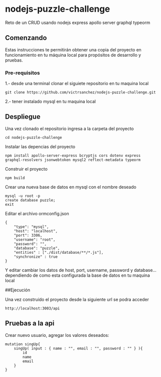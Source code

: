 # nodejs-puzzle-challenge

Reto de un CRUD usando nodejs express apollo server graphql typeorm

## Comenzando

Estas instrucciones te permitirán obtener una copia del proyecto en funcionamiento en tu máquina local para propósitos de desarrollo y pruebas.

### Pre-requisitos

1.- desde una terminal clonar el siguiete repositorio en tu maquina local

    git clone https://github.com/victrsanchez/nodejs-puzzle-challenge.git

2.- tener instalado mysql en tu maquina local



## Despliegue

Una vez clonado el repositorio ingresa a la carpeta del proyecto

    cd nodejs-puzzle-challenge


Instalar las depencias del proyecto

    npm install apollo-server-express bcryptjs cors dotenv express graphql-resolvers jsonwebtoken mysql2 reflect-metadata typeorm


Construir el proyecto

    npm build


Crear una nueva base de datos en mysql con el nombre deseado

    mysql -u root -p
    create database puzzle;
    exit

Editar el archivo ormconfig.json

    {
        "type": "mysql",
        "host": "localhost",
        "port": 3306,
        "username": "root",
        "password": "",
        "database": "puzzle",
        "entities" : ["./dist/database/**/*.js"],
        "synchronize" : true
    }

Y editar cambiar los datos de host, port, username, password y database... dependiendo de como esta configurada la base de datos en tu maquina local

##Ejecución

Una vez construido el proyecto desde la siguiente url se podra acceder

    http://localhost:3003/api

## Pruebas a la api

Crear nuevo usuario, agregar los valores deseados:

    mutation singUp{
        singUp( input : { name : "", email : "", password : "" } ){
            id
            name
            email
        }
    }

